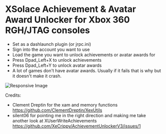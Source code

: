 # XSolace Achievement & Avatar Award Unlocker for Xbox 360 RGH/JTAG consoles 

* Set as a dashlaunch plugin (or jrpc.ini)
* Sign into the account you want to use 
* Load the game you want to unlock achievements or avatar awards for
* Press Dpad_Left+X to unlock achievements
* Press Dpad_Left+Y to unlock avatar awards
* A lot of games don't have avatar awards. Usually if it fails that is why but it doesn't make it crash.

<img src="https://i.imgur.com/m23pxDc.jpeg" class="img-fluid" alt="Responsive Image">

Credits:
* Clement Dreptin for the xam and memory functions https://github.com/ClementDreptin/XexUtils
* silent06 for pointing me in the right direction and making me take another look at XUserWriteAchievements https://github.com/XeCrippy/AchievementUnlockerV3/issues/1
